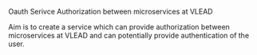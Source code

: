 Oauth Serivce
Authorization between microservices at VLEAD


Aim is to create a service which can provide authorization between
microservices at VLEAD and can potentially provide authentication of the user.
